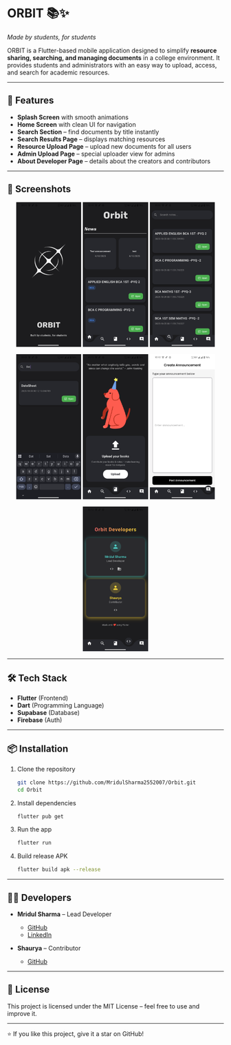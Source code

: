 # ORBIT 📚✨

*Made by students, for students*

ORBIT is a Flutter-based mobile application designed to simplify **resource sharing, searching, and managing documents** in a college environment.
It provides students and administrators with an easy way to upload, access, and search for academic resources.

---

## 🚀 Features

* **Splash Screen** with smooth animations
* **Home Screen** with clean UI for navigation
* **Search Section** – find documents by title instantly
* **Search Results Page** – displays matching resources
* **Resource Upload Page** – upload new documents for all users
* **Admin Upload Page** – special uploader view for admins
* **About Developer Page** – details about the creators and contributors

---

## 📸 Screenshots

<p align="center">
  <img src="flutter_03.png" alt="Splash" width="30%"/>  
  <img src="flutter_01.png" alt="Main" width="30%"/>  
  <img src="flutter_05.png" alt="Search" width="30%"/>
</p>

<p align="center">
  <img src="flutter_06.png" alt="Search Results" width="30%"/>  
  <img src="flutter_07.png" alt="Upload" width="30%"/>  
  <img src="flutter_09.png" alt="Admin Upload" width="30%"/>
</p>

<p align="center">
  <img src="flutter_08.png" alt="About Developer" width="30%"/>
</p>

---

## 🛠️ Tech Stack

* **Flutter** (Frontend)
* **Dart** (Programming Language)
* **Supabase** (Database)
* **Firebase** (Auth)

---

## 📦 Installation

1. Clone the repository

   ```bash
   git clone https://github.com/MridulSharma2552007/Orbit.git
   cd Orbit
   ```

2. Install dependencies

   ```bash
   flutter pub get
   ```

3. Run the app

   ```bash
   flutter run
   ```

4. Build release APK

   ```bash
   flutter build apk --release
   ```

---

## 👨‍💻 Developers

* **Mridul Sharma** – Lead Developer

  * [GitHub](https://github.com/MridulSharma2552007)
  * [LinkedIn](https://www.linkedin.com/in/mridul-sharma-a48604319/)

* **Shaurya** – Contributor

  * [GitHub](https://github.com/Shaurya0987)

---

## 📜 License

This project is licensed under the MIT License – feel free to use and improve it.

---

⭐ If you like this project, give it a star on GitHub!
